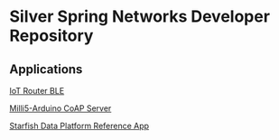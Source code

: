 # Silver Spring Networks Developer Repository

## Applications
[IoT Router BLE](HDK/IoT%20Router%20BLE/)

[Milli5-Arduino CoAP Server](HDK/Milli5-Arduino%20CoAP%20Server)

[Starfish Data Platform Reference App](SDK/Starfish%20Example%20Plot%20Application)
